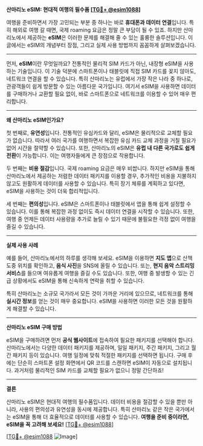 **산마리노 eSIM: 현대적 여행의 필수품 [[TG💪+ @esim1088](https://t.me/s/esim1088)]**

여행을 준비하면서 가장 고민되는 부분 중 하나는 바로 **휴대폰과 데이터 연결**입니다. 특히 해외로 여행 갈 때면, 국제 roaming 요금은 정말 큰 부담이 될 수 있죠. 하지만 산마리노에서 제공하는 **eSIM**은 이러한 문제를 해결해 줄 수 있는 훌륭한 솔루션입니다. 이 글에서는 eSIM의 개념부터 장점, 그리고 실제 사용 방법까지 꼼꼼하게 살펴보겠습니다.

---

먼저, **eSIM**이란 무엇일까요? 전통적인 물리적 SIM 카드가 아닌, 내장형 eSIM을 사용하는 기술입니다. 이 기술 덕분에 스마트폰이나 태블릿에 직접 SIM 카드를 꽂지 않아도, 네트워크 연결을 할 수 있습니다. 특히 산마리노는 유럽에서 가장 작은 나라 중 하나로, 관광객들이 쉽게 방문할 수 있는 아름다운 국가입니다. 여기서 eSIM을 사용하면 데이터를 구매하거나 교환할 필요 없이, 바로 스마트폰으로 네트워크를 이용할 수 있어 매우 편리합니다.

---

**왜 산마리노 eSIM인가요?**

첫 번째로, **유연성**입니다. 전통적인 유심카드와 달리, eSIM은 물리적으로 교체할 필요가 없습니다. 따라서 여러 국가를 여행하면서 복잡한 유심 카드 교체 과정을 거칠 필요가 없어 시간을 절약할 수 있습니다. 또한, 산마리노의 eSIM은 **유럽 내 다른 국가로도 쉽게 전환**이 가능합니다. 이는 여행자들에게 큰 장점으로 작용합니다.

두 번째는 **비용 절감**입니다. 국제 roaming 요금은 매우 비쌉니다. 하지만 eSIM을 통해 산마리노에서 제공하는 저렴한 데이터 패키지를 이용할 경우, 추가적인 비용을 지불하지 않고도 원활하게 데이터를 사용할 수 있습니다. 특히 장기 체류를 계획하고 있다면, eSIM을 사용하는 것이 더욱 합리적입니다.

세 번째는 **편의성**입니다. eSIM은 스마트폰이나 태블릿에서 앱을 통해 쉽게 설정할 수 있습니다. 이를 통해 복잡한 과정 없이도 즉시 데이터 연결을 시작할 수 있습니다. 또한, 여행 중 언제든 데이터 사용량을 추가로 늘릴 수 있기 때문에 불필요한 걱정 없이 여행을 즐길 수 있습니다.

---

**실제 사용 사례**

예를 들어, 산마리노에서의 하루를 생각해 보세요. eSIM을 이용하면 **지도 앱**으로 산책 도중 위치를 확인하고, **음식 사진**을 SNS에 올릴 수 있습니다. 또는, **현지 음악 스트리밍 서비스**를 들으며 여유롭게 여행을 즐길 수도 있습니다. 또한, 여행 중 발생할 수 있는 긴급 상황에서도 eSIM을 통해 신속하게 연락을 취할 수 있습니다.

특히 산마리노는 소규모 국가라서 모든 것이 가까운 거리에 있으므로, 네트워크를 통해 **실시간 정보**를 얻는 것이 매우 중요합니다. eSIM을 사용하면 이러한 모든 것을 원활하게 해결할 수 있습니다.

---

**산마리노 eSIM 구매 방법**

eSIM을 구매하려면 먼저 **공식 웹사이트**에 접속하여 필요한 패키지를 선택해야 합니다. 산마리노에서는 다양한 데이터 패키지를 제공하며, 일일 패키지, 주간 패키지, 그리고 월간 패키지 등이 있습니다. 여행 일정에 맞춰 적절한 패키지를 선택하면 됩니다. 구매 후에는 단순히 스마트폰 설정 화면에서 QR 코드를 스캔하면 eSIM이 자동으로 설치됩니다. 과거처럼 물리적인 SIM 카드를 교체할 필요가 없으니 정말 간단하죠!

---

**결론**

산마리노 eSIM은 현대적 여행의 필수품입니다. 데이터 비용을 절감할 수 있을 뿐만 아니라, 사용의 편의성과 유연성을 동시에 제공합니다. 특히 산마리노 같은 작은 국가에서는 eSIM을 통해 더 효율적으로 데이터를 사용할 수 있습니다. **여행을 준비 중이라면, eSIM을 꼭 고려해 보세요!** [[TG💪+ @esim1088](https://t.me/s/esim1088)]

[[TG💪+ @esim1088](https://t.me/s/esim1088) ![Image](https://i.postimg.cc/Y0z9fWf4/image.png)]